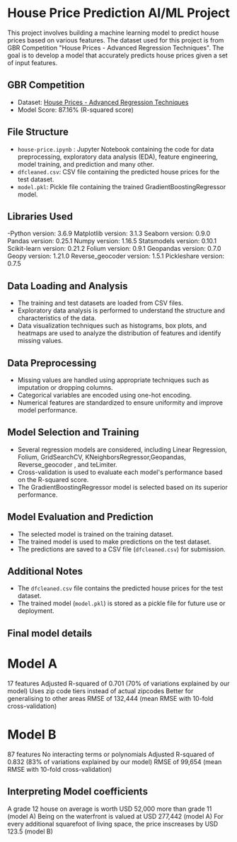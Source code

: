 # House Price Prediction AI/ML Project

This project involves building a machine learning model to predict house prices based on various features. The dataset used for this project is from  GBR Competition  "House Prices - Advanced Regression Techniques". The goal is to develop a model that accurately predicts house prices given a set of input features.

##  GBR Competition
- Dataset: [House Prices - Advanced Regression Techniques](https://github.com/Shreyas3108/house-price-prediction.git)
- Model Score: 87.16% (R-squared score)

## File Structure
- `house-price.ipynb` : Jupyter Notebook containing the code for data preprocessing, exploratory data analysis (EDA), feature engineering, model training, and prediction and many other.
- `dfcleaned.csv`: CSV file containing the predicted house prices for the test dataset.
- `model.pkl`: Pickle file containing the trained GradientBoostingRegressor model.

## Libraries Used
-Python version: 3.6.9
Matplotlib version: 3.1.3
Seaborn version: 0.9.0
Pandas version: 0.25.1
Numpy version: 1.16.5
Statsmodels version: 0.10.1
Scikit-learn version: 0.21.2
Folium version: 0.9.1
Geopandas version: 0.7.0
Geopy version: 1.21.0
Reverse_geocoder version: 1.5.1
Pickleshare version: 0.7.5
## Data Loading and Analysis
- The training and test datasets are loaded from CSV files.
- Exploratory data analysis is performed to understand the structure and characteristics of the data.
- Data visualization techniques such as histograms, box plots, and heatmaps are used to analyze the distribution of features and identify missing values.

## Data Preprocessing
- Missing values are handled using appropriate techniques such as imputation or dropping columns.
- Categorical variables are encoded using one-hot encoding.
- Numerical features are standardized to ensure uniformity and improve model performance.

## Model Selection and Training
- Several regression models are considered, including Linear Regression, Folium,  GridSearchCV, KNeighborsRegressor,Geopandas, Reverse_geocoder , and teLimiter.
- Cross-validation is used to evaluate each model's performance based on the R-squared score.
- The GradientBoostingRegressor model is selected based on its superior performance.

## Model Evaluation and Prediction
- The selected model is trained on the training dataset.
- The trained model is used to make predictions on the test dataset.
- The predictions are saved to a CSV file (`dfcleaned.csv`) for submission.


## Additional Notes
- The `dfcleaned.csv` file contains the predicted house prices for the test dataset.
- The trained model (`model.pkl`) is stored as a pickle file for future use or deployment.

## Final model details
# Model A

17 features
Adjusted R-squared of 0.701 (70% of variations explained by our model)
Uses zip code tiers instead of actual zipcodes
Better for generalising to other areas
RMSE of 132,444 (mean RMSE with 10-fold cross-validation)
# Model B

87 features
No interacting terms or polynomials
Adjusted R-squared of 0.832 (83% of variations explained by our model)
RMSE of 99,654 (mean RMSE with 10-fold cross-validation)
## Interpreting Model coefficients

A grade 12 house on average is worth USD 52,000 more than grade 11 (model A)
Being on the waterfront is valued at USD 277,442 (model A)
For every additional squarefoot of living space, the price inscreases by USD 123.5 (model B)